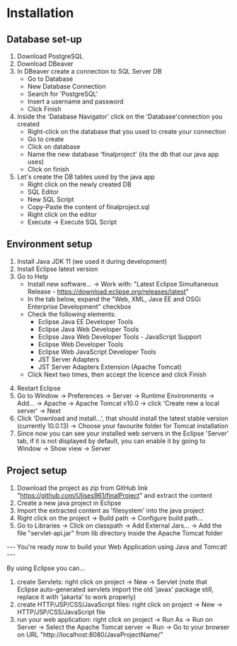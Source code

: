 # Installation


## Database set-up

1. Download PostgreSQL 
2. Download DBeaver
3. In DBeaver create a connection to SQL Server DB
    * Go to Database
    * New Database Connection
    * Search for 'PostgreSQL'
    * Insert a username and password
    * Click Finish
4. Inside the 'Database Navigator' click on the 'Database'connection you created
    * Right-click on the database that you used to create your connection
    * Go to create
    * Click on database
    * Name the new database 'finalproject' (its the db that our java app uses)
    * Click on finish
5. Let's create the DB tables used by the java app
    * Right click on the newly created DB
    * SQL Editor
    * New SQL Script
    * Copy-Paste the content of finalproject.sql
    * Right click on the editor
    * Execute -> Execute SQL Script

## Environment setup

1. Install Java JDK 11 (we used it during development)
2. Install Eclipse latest version 
3. Go to Help
    * Install new software... -> Work with: "Latest Eclipse Simultaneous Release - https://download.eclipse.org/releases/latest"
    * In the tab below, expand the "Web, XML, Java EE and OSGi Enterprise Development" checkbox
    * Check the following elements:
	    - Eclipse Java EE Developer Tools
	    - Eclipse Java Web Developer Tools
	    - Eclipse Java Web Developer Tools - JavaScript Support
	    - Eclipse Web Developer Tools
	    - Eclipse Web JavaScript Developer Tools
	    - JST Server Adapters
	    - JST Server Adapters Extension (Apache Tomcat)
    * Click Next two times, then accept the licence and click Finish
4) Restart Eclipse
5) Go to Window -> Preferences -> Server -> Runtime Environments -> Add... -> Apache -> Apache Tomcat v10.0 -> click 'Create new a local server' -> Next
6) Click 'Download and install...', that should install the latest stable version (currently 10.0.13) -> Choose your favourite folder for Tomcat installation
7) Since now you can see your installed web servers in the Eclipse 'Server' tab, if it is not displayed by default, you can enable it by going to Window -> Show view -> Server

## Project setup

1. Download the project as zip from GitHub link "https://github.com/Ulises961/finalProject" and extract the content 
2. Create a new java project in Eclipse
3. Import the extracted content as 'filesystem' into the java project 
4. Right click on the project -> Build path -> Configure build path...
5. Go to Libraries -> Click on classpath -> Add External Jars... -> Add the file "servlet-api.jar" from lib directory inside the Apache Tomcat folder

--- You're ready now to build your Web Application using Java and Tomcat! ---

By using Eclipse you can...
1. create Servlets: right click on project -> New -> Servlet
	(note that Eclipse auto-generated servlets import the old 'javax' package still, replace it with 'jakarta' to work properly)
2. create HTTP/JSP/CSS/JavaScript files: right click on project -> New -> HTTP/JSP/CSS/JavaScript file
3. run your web application: right click on project -> Run As -> Run on Server -> Select the Apache Tomcat server -> Run -> Go to your browser on URL "http://localhost:8080/JavaProjectName/"
